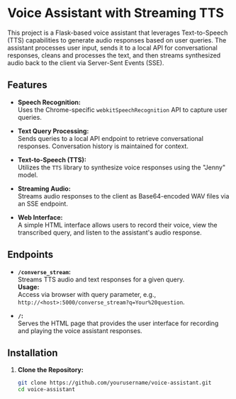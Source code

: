 # Voice Assistant with Streaming TTS

This project is a Flask-based voice assistant that leverages Text-to-Speech (TTS) capabilities to generate audio responses based on user queries. The assistant processes user input, sends it to a local API for conversational responses, cleans and processes the text, and then streams synthesized audio back to the client via Server-Sent Events (SSE).

## Features

- **Speech Recognition:**  
  Uses the Chrome-specific `webkitSpeechRecognition` API to capture user queries.
  
- **Text Query Processing:**  
  Sends queries to a local API endpoint to retrieve conversational responses. Conversation history is maintained for context.

- **Text-to-Speech (TTS):**  
  Utilizes the `TTS` library to synthesize voice responses using the "Jenny" model.

- **Streaming Audio:**  
  Streams audio responses to the client as Base64-encoded WAV files via an SSE endpoint.

- **Web Interface:**  
  A simple HTML interface allows users to record their voice, view the transcribed query, and listen to the assistant's audio response.

## Endpoints

- **`/converse_stream`:**  
  Streams TTS audio and text responses for a given query.  
  **Usage:**  
  Access via browser with query parameter, e.g., `http://<host>:5000/converse_stream?q=Your%20question`.

- **`/`:**  
  Serves the HTML page that provides the user interface for recording and playing the voice assistant responses.

## Installation

1. **Clone the Repository:**

   ```bash
   git clone https://github.com/yourusername/voice-assistant.git
   cd voice-assistant
